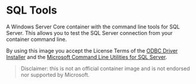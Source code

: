 # SQL Tools
A Windows Server Core container with the command line tools for 
SQL Server. This allows you to test the SQL Server connection from your 
container command line.

By using this image you accept the License Terms of the [ODBC Driver Installer](https://docs.microsoft.com/en-us/sql/connect/odbc/windows/release-notes-odbc-sql-server-windows?view=sql-server-ver15) and the [Microsoft Command Line Utilities for SQL Server](https://www.microsoft.com/en-US/download/details.aspx?id=36433).

> Disclaimer: this is not an official container image and is not endorsed nor supported by Microsoft.